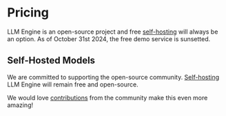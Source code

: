 # Pricing

LLM Engine is an open-source project and free [self-hosting](../guides/self_hosting) will always be an option. As of October 31st 2024, 
the free demo service is sunsetted.

## Self-Hosted Models

We are committed to supporting the open-source community. [Self-hosting](../guides/self_hosting) LLM Engine will remain free and open-source.

We would love [contributions](../contributing) from the community make this even more amazing!
